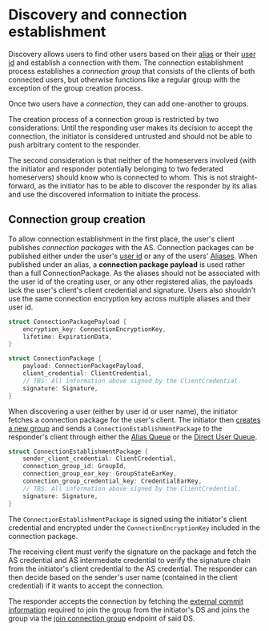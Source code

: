 # Discovery and connection establishment

Discovery allows users to find other users based on their [alias](../glossary.md#alias) or their [user id](../glossary.md#user-id-uid) and establish a connection with them. The connection establishment process establishes a *connection group* that consists of the clients of both connected users, but otherwise functions like a regular group with the exception of the group creation process.

Once two users have a *connection*, they can add one-another to groups.

The creation process of a connection group is restricted by two considerations: Until the responding user makes its decision to accept the connection, the initiator is considered untrusted and should not be able to push arbitrary content to the responder.

The second consideration is that neither of the homeservers involved (with the initiator and responder potentially belonging to two federated homeservers) should know who is connected to whom. This is not straight-forward, as the initiator has to be able to discover the responder by its alias and use the discovered information to initiate the process.

## Connection group creation

To allow connection establishment in the first place, the user's client publishes *connection packages* with the AS. Connection packages can be published either under the user's [user id](../authentication_service.html#upload-user-id-connection-packages) or any of the users' [Aliases](../authentication_service.html#upload-alias-connection-package-payloads). When published under an alias, a **connection package payload** is used rather than a full ConnectionPackage. As the aliases should not be associated with the user id of the creating user, or any other registered alias, the payloads lack the user's client's client credential and signature. Users also shouldn't use the same connection encryption key across multiple aliases and their user id.

```rust
struct ConnectionPackagePayload {
    encryption_key: ConnectionEncryptionKey,
    lifetime: ExpirationData,
}

struct ConnectionPackage {
    payload: ConnectionPackagePayload,
    client_credential: ClientCredential,
    // TBS: All information above signed by the ClientCredential.
    signature: Signature,
}
```

When discovering a user (either by user id or user name), the initiator fetches a connection package for the user's client. The initiator then [creates a new group](../delivery_service.html#create-group) and sends a `ConnectionEstablishmentPackage` to the responder's client through either the [Alias Queue](../authentication_service.html#enqueue-alias-messages) or the [Direct User Queue](../authentication_service.html#enqueue-message).

```rust
struct ConnectionEstablishmentPackage {
    sender_client_credential: ClientCredential,
    connection_group_id: GroupId,
    connection_group_ear_key: GroupStateEarKey,
    connection_group_credential_key: CredentialEarKey,
    // TBS: All information above signed by the ClientCredential.
    signature: Signature,
}
```

The `ConnectionEstablishmentPackage` is signed using the initiator's client credential and encrypted under the `ConnectionEncryptionKey` included in the connection package.

The receiving client must verify the signature on the package and fetch the AS credential and AS intermediate credential to verify the signature chain from the initiator's client credential to the AS credential. The responder can then decide based on the sender's user name (contained in the client credential) if it wants to accept the connection.

The responder accepts the connection by fetching the [external commit information](../delivery_service.md#get-external-commit-information) required to join the group from the initiator's DS and joins the group via the [join connection group](../delivery_service.md#join-connection-group) endpoint of said DS.
